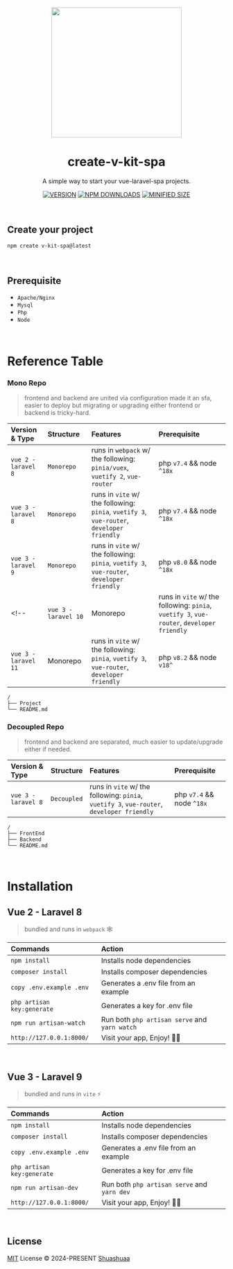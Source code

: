 <br>

<p align="center">
<img src="https://github.com/Shuashuaa/v-kit/blob/main/@shuashuaa-v-kit.png" width="300" />
</p>

<h1 align="center">create-v-kit-spa</h1>

<p align="center">
A simple way to start your vue-laravel-spa projects.
<!-- A collection of vue-laravel-spa boilerplates Powered by vue, laravel, <br>
vite/webpack, vuetify and pinia. up-to-date, ready for local-deployment and fully customizable. -->
<!-- Looking for a boilerplate for your next project? Kickstart it with v-kit-spa now! -->
</p>

<p align="center">
<!-- https://shields.io/badges/npm-package-minimized-gzipped-size-scoped -->
<!-- 	https://simpleicons.org/ -->
<!-- <a href="https://www.npmjs.com/package/create-v-kit-spa"><img src="https://img.shields.io/npm/v/create-v-kit-spa?color=c95f8b&amp;label=" alt="NPM version"></a>
<a href="https://www.npmjs.com/package/create-v-kit-spa"><img src="https://img.shields.io/npm/dw/create-v-kit-spa?style=flat-square" alt="NPM downloads"></a>
<a href="https://github.com/shuashuaa/v-kit/blob/main/LICENSE"><img src="https://img.shields.io/npm/v/create-v-kit-spa?style=flat-square" alt="License"></a> -->
<a href="https://github.com/shuashuaa/v-kit/blob/main/LICENSE"><img src="https://img.shields.io/npm/v/create-v-kit-spa?style=flat-square&logo=npm&color=ffe963" alt="VERSION"></a>
<a href="https://www.npmjs.com/package/create-v-kit-spa"><img src="https://img.shields.io/npm/dw/create-v-kit-spa?style=flat-square&logo=npm&color=ffe963" alt="NPM DOWNLOADS"></a>
<a href="https://github.com/shuashuaa/v-kit/blob/main/LICENSE"><img src="https://img.shields.io/bundlejs/size/create-v-kit-spa?style=flat-square&logo=npm&color=ffe963" alt="MINIFIED SIZE"></a>
<!-- 007EC6 -->
</p>
<!-- [![npm](https://img.shields.io/npm/v/@shuashuaa/vkit?color=c95f8b&amp;label=)](https://www.npmjs.com/package/vkit)
[![npm](https://img.shields.io/npm/dw/@shuashuaa/vkit?style=flat-square)](https://www.npmjs.com/package/vkit)
[![GitHub](https://img.shields.io/github/license/shuashuaa/v-kit?style=flat-square)](https://github.com/shuashuaa/v-kit/blob/main/LICENSE) -->
<br>

## Create your project

```sh
npm create v-kit-spa@latest
```
<br>

## Prerequisite

- `Apache/Nginx`
- `Mysql`
- `Php`
- `Node`

<!-- > Php to Laravel Version Table

| Php Version     | Laravel Version    |
| :-------------- | :------------------|
| `7.4`           | `^8.0x`            |
| `8.0`           | `^9.0x`            |
| `8.1`           | `^10.0x`           |
| `8.2`           | `^11.0x`           | -->

<!-- Download PHP Versions
https://windows.php.net/downloads/releases/archives/php-8.0.9-Win32-vs16-x64.zip -->

<br>

# Reference Table

### Mono Repo
> frontend and backend are united via configuration made it an sfa, easier to deploy but migrating or upgrading either frontend or backend is tricky-hard.

| Version & Type            | Structure    |             Features                                                  | Prerequisite      |
| :------------------------ | :------------| :---------------------------------------------------------------------| :-----------------|
| `vue 2 - laravel 8`       | `Monorepo`     | runs in `webpack` w/ the following: `pinia/vuex`, `vuetify 2`, `vue-router` | php `v7.4` && node `^18x` |
| `vue 3 - laravel 8`       | `Monorepo`     | runs in `vite` w/ the following: `pinia`, `vuetify 3`, `vue-router`, `developer friendly` |php `v7.4` && node `^18x` |
| `vue 3 - laravel 9`       | `Monorepo`     | runs in `vite` w/ the following: `pinia`, `vuetify 3`, `vue-router`, `developer friendly` |php `v8.0` && node `^18x` |
<!-- | `vue 3 - laravel 10`       | Monorepo     | runs in `vite` w/ the following: `pinia`, `vuetify 3`, `vue-router`, `developer friendly` | php `v8.1` && node `v18^` |
| `vue 3 - laravel 11`       | Monorepo     | runs in `vite` w/ the following: `pinia`, `vuetify 3`, `vue-router`, `developer friendly` | php `v8.2` && node `v18^` | -->

```
/
├── Project
└── README.md
```

### Decoupled Repo
> frontend and backend are separated, much easier to update/upgrade either if needed.

| Version & Type            | Structure    |             Features                                                  | Prerequisite      |
| :------------------------ | :------------| :---------------------------------------------------------------------| :-----------------|
| `vue 3 - laravel 8`       | `Decoupled`  | runs in `vite` w/ the following: `pinia`, `vuetify 3`, `vue-router`, `developer friendly` |php `v7.4` && node `^18x` |

```
/
├── FrontEnd
├── Backend
└── README.md
```
<br>

# Installation

<!-- [![cli-frames](http://i.imgur.com/RjY2kCn.gif)](#) -->

## Vue 2 - Laravel 8

> bundled and runs in `webpack` 🕸️
  
| Commands                    | Action                                       |
| :-------------------------- | :--------------------------------------------|
| `npm install`               | Installs node dependencies                   |
| `composer install`          | Installs composer dependencies               |
| `copy .env.example .env`    | Generates a .env file from an example        |
| `php artisan key:generate`  | Generates a key for .env file                |
| `npm run artisan-watch`     | Run both `php artisan serve` and `yarn watch`|
| `http://127.0.0.1:8000/`    | Visit your app, Enjoy! 🎉🎉                 |
<br>

## Vue 3 - Laravel 9

> bundled and runs in `vite` ⚡

| Commands                  | Action                                       |
| :------------------------ | :--------------------------------------------|
| `npm install`             | Installs node dependencies                   |
| `composer install`        | Installs composer dependencies               |
| `copy .env.example .env`  | Generates a .env file from an example        |
| `php artisan key:generate`| Generates a key for .env file                |
| `npm run artisan-dev`     | Run both `php artisan serve` and `yarn dev`  |
| `http://127.0.0.1:8000/`  | Visit your app, Enjoy! 🎉🎉                 |
<br>

<!-- ## Docs
Read full docs [here](https://github.com/Shuashuaa/v-kit-spa).

## How to contribute
Have an idea? Found a bug? See [how to contribute][contributing].

## Contributors
Thanks to:
- [RGie](https://github.com/vrlara)

> To learn on how to contribute, check the [Contributing](./CONTRIBUTING.md).
<br>

## Changelog
To learn about the specific changes in each release, check the [Changelog](./Changelog).
<br> -->

## License
[MIT](./LICENSE) License &copy; 2024-PRESENT [Shuashuaa](https://github.com/Shuashuaa)